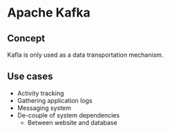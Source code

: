 # Apache Kafka

## Concept

Kafla is only used as a data transportation mechanism.

## Use cases

- Activity tracking
- Gathering application logs
- Messaging system
- De-couple of system dependencies
  - Between website and database